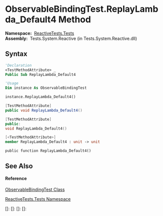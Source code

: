 # ObservableBindingTest.ReplayLambda\_Default4 Method

**Namespace:**  [ReactiveTests.Tests](ReactiveTests.Tests\ReactiveTests.Tests.md)  
**Assembly:**  Tests.System.Reactive (in Tests.System.Reactive.dll)

## Syntax

```vb
'Declaration
<TestMethodAttribute> _
Public Sub ReplayLambda_Default4
```

```vb
'Usage
Dim instance As ObservableBindingTest

instance.ReplayLambda_Default4()
```

```csharp
[TestMethodAttribute]
public void ReplayLambda_Default4()
```

```c++
[TestMethodAttribute]
public:
void ReplayLambda_Default4()
```

```fsharp
[<TestMethodAttribute>]
member ReplayLambda_Default4 : unit -> unit 
```

```jscript
public function ReplayLambda_Default4()
```

## See Also

#### Reference

[ObservableBindingTest Class](ObservableBindingTest\ObservableBindingTest.md)

[ReactiveTests.Tests Namespace](ReactiveTests.Tests\ReactiveTests.Tests.md)

[]: 
[]: 
[]: 
[]: 